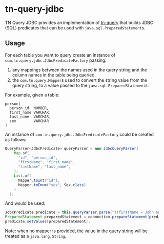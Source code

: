 # tn-query-jdbc

TN Query JDBC provides an implementation of [tn-query](https://github.com/nickersan/tn-query#readme) that builds JDBC (SQL) predicates that can be used with 
`java.sql.PreparedStatement`s.

## Usage

For each table you want to query create an instance of `com.tn.query.jdbc.JdbcPredicateFactory` passing:

1. any mappings between the names used in the query string and the column names in the table being queried.
2. the `com.tn.query.Mapper`s used to convert the string value from the query string, to a value passed to the `java.sql.PreparedStatement`s.

For example, given a table:
```
person(
  person_id  NUMBER,
  first_name VARCHAR,
  last_name  VARCHAR,
  sex        VARCHAR
)
```

An instance of `com.tn.query.jdbc.JdbcPredicateFactory` could be created as follows:
```java
QueryParser<JdbcPredicate> queryParser = new JdbcQueryParser(
    Map.of(
      "id", "person_id",
      "firstName", "first_name",
      "lastName", "last_name",
    ),
    List.of(
      Mapper.toInt("id"),
      Mapper.toEnum("sex", Sex.class)
    )
  );
```

And would be used:
```java
JdbcPredicate predicate = this.queryParser.parse("((firstName = John && sex = m) || (firstName = Jane && sex = f)) && lastName = Smith");
PreparedStatement preparedStatement = connection.prepareStatement(predicate.toSql());
predicate.setValues(preparedStatement);
```

Note: when no mapper is provided, the value in the query string will be treated as a `java.lang.String`.